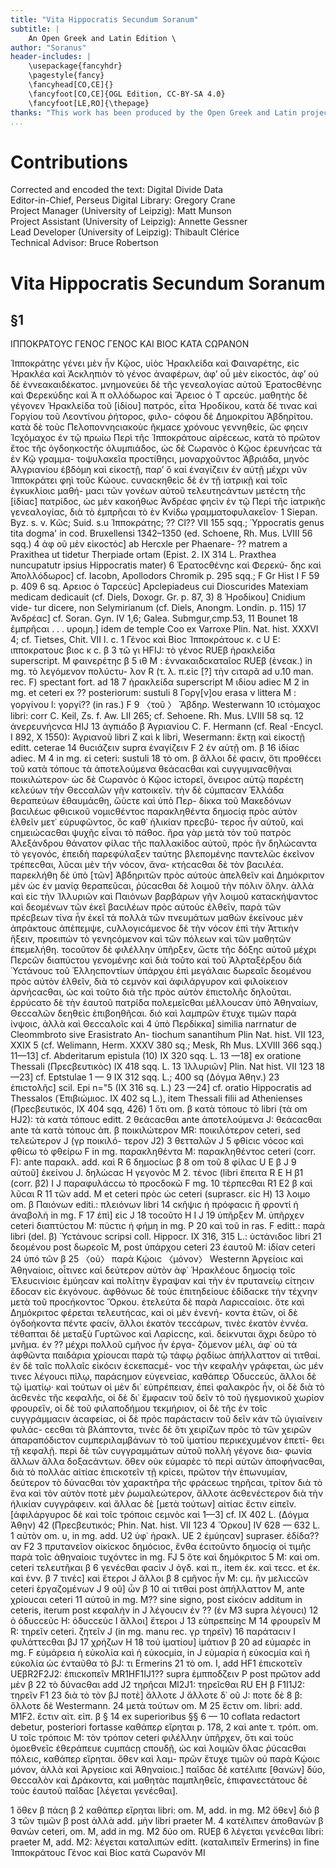 ```yaml
---
title: "Vita Hippocratis Secundum Soranum"
subtitle: |
	An Open Greek and Latin Edition \ 
author: "Soranus"
header-includes: | 
	\usepackage{fancyhdr}
	\pagestyle{fancy}
	\fancyhead[CO,CE]{}
	\fancyfoot[CO,CE]{OGL Edition, CC-BY-SA 4.0}
	\fancyfoot[LE,RO]{\thepage}
thanks: "This work has been produced by the Open Greek and Latin project through the help of volunteers. See contributions for details."
...
```


# Contributions  

Corrected and encoded the text: Digital Divide Data  
 Editor-in-Chief, Perseus Digital Library: Gregory Crane  
 Project Manager (University of Leipzig): Matt Munson  
 Project Assistant (University of Leipzig): Annette Gessner  
 Lead Developer (University of Leipzig): Thibault Clérice  
 Technical Advisor: Bruce Robertson  

# Vita Hippocratis Secundum Soranum  

## §1  

<pb n="175"/>
<head>ΙΠΠΟΚΡΑΤΟΥϹ ΓΕΝΟϹ ΓΕΝΟϹ ΚΑΙ ΒΙΟϹ
ΚΑΤΑ ϹΩΡΑΝΟΝ</head>
<p>Ἱπποκράτηϲ γένει μὲν ἦν Κῷοϲ, υἱὸϲ Ἠρακλείδα καὶ Φαιναρέτηϲ, <lb n="1"/>
εἰϲ Ἠρακλέα καὶ Ἀϲκληπιὸν τὸ γένοϲ ἀναφέρων, ἀφ’ οὖ μὲν εἰκοϲτόϲ,
<lb n="5"/> ἀφ’ οὐ δὲ ἐννεακαιδέκατοϲ. μνημονεύει δὲ τῆϲ γενεαλογίαϲ αὐτοῦ
Ἐρατοϲθἐνηϲ καὶ Φερεκύδηϲ καὶ Ἀ π ολλόδωροϲ καὶ Ἄρειοϲ
ὁ Τ αρϲεύϲ. μαθητὴϲ δὲ γέγονεν Ἡρακλείδα τοῦ [ἰδίου] πατρόϲ, εἶτα <lb n="2"/>
Ἡροδίκου, κατὰ δέ τιναϲ καὶ Γοργίου τοῦ Λεοντίνου ῥήτοροϲ, φιλο-
ϲόφου δὲ Δημοκρίτου Ἀβδηρίτου. κατὰ δὲ τοὺϲ Πελοποννηϲιακοὺϲ <lb n="3"/>
<lb n="10"/> ῆκμαϲε χρόνουϲ γεννηθείϲ, ὥϲ φηϲιν Ἰϲχόμαχοϲ ἐν τῷ πρωίω Περὶ
τῆϲ Ἱπποκράτουϲ αἱρἐϲεωϲ, κατὰ τὸ πρῶτον ἔτοϲ τῆϲ ὀγδοηκοϲτῆϲ
ὀλυμπιάδοϲ, ὡϲ δὲ Ϲωρανὸϲ ὁ Κῷοϲ ἐρευνήϲαϲ τὰ ἐν Κῷ γραμμα-
τοψυλακεῖα προϲτίθηϲι, μοναρχοῦντοϲ Ἀβριάδα, μηνὸϲ Ἀλγριανίου ἑβδόμη
καὶ εἰκοϲτῇ, παρ’ ὄ καὶ ἐναγίζειν ἐν αὐτῇ μέχρι νῦν Ἱπποκράτει φηὶ
<lb n="15"/> τοῦϲ Κώουϲ. ϲυναϲκηθεὶϲ δὲ ἐν τῇ ἰατρικῇ καὶ τοῖϲ ἐγκυκλίοιϲ μαθή- <lb n="4"/>
μαϲι τῶν γονέων αὐτοῦ τελευτηϲάντων μετέϲτη τῆϲ [ἰδίαϲ] πατρίδοϲ,
ὡϲ μὲν κακοήθωϲ Ἀνδρέαϲ φηϲὶν ἐν τῷ Περἱ τῆϲ ἰατρικῆϲ
γενεαλογίαϲ, διὰ τὸ ἐμπρῆϲαι τὸ ἐν Κνίδω γραμματοφυλακεῖον·
<note type="footnote">1 Siepan. Byz. s. v. Κῶϲ; Suid. s.u Ἱπποκράτηϲ; ?? Cl?? VII 155 sqq.;
῾Yppocratis genus tita dogma' in cod. Bruxellensi 1342–1350 (ed. Schoene,
Rh. Mus. LVIII 56 sqq.) 4 ἀφ οῦ μὲν εἰκοϲτόϲ] ab Hercxle per Phaenare-
?? matrem a Praxithea ut tidetur Therpiade ortam (Epist. 2. IX 314 L.
Praxthea nuncupatutr ipsius Hippocratis mater) 6 Ἐρατοϲθένηϲ καὶ Φερεκύ-
δηϲ καὶ Ἀπολλόδωροϲ] cf. Iacobn, Apollodors Chromik p. 295 sqq.; F Gr Hist I
F 59 p. 409 6 sq. Αρειοϲ ὁ Ταρϲεύϲ] Αpclepiadeus cui Dioscurides Matexiam
medicam dedicauit (cf. Diels, Doxogr. Gr. p. 87, 3) 8 Ἡροδίκου] Cnidium vide-
tur dicere, non Selymirianum (cf. Diels, Anongm. Londin. p. 115) 17 Ἀνδρέαϲ]
cf. Soran. Gyn. IV 1,6; Galea. Submgur,cmp.53, 11 Bounet 18 ἐμπρῆϲαι . . .
υρομη.] idem de temple Coo ex Varroxe Plin. Nat. hist. XXXVI 4; cf. Tietses,
Chit. VII l. c.</note>
<note type="footnote">1 Γἐνοϲ καὶ Βίοϲ Ἱπποκράτουϲ κ. c U E: ιπποκρατουϲ βιοϲ κ ϲ. β 3 τῶ
γι HFIJ: τὸ γένοϲ RUEβ ἡρακλείδα superscript. M φαινερέτηϲ β</note>
<note type="footnote">5 ιθ Μ : ἐννακαιδϲκαταῖοϲ RUEβ (ἐνεακ.) in mg. τὸ λεγόμενον πολύϲτυ-
λον R (τ. λ. π.εἰϲ [?] τὴν ϲιταρᾶ ad υ.10 man. rec. F) spectant fort. ad 18
7 ἡρακλείδα superscript M ιδίου adiec Μ 2 in mg. et ceteri ex ?? posteriorum:
sustuli 8 Γοργ[ν]ου erasa ν littera Μ : γοργίνου l: γοργί?? (in ras.) F
9 〈τοῦ 〉 Ἄβδηρ. Westerwann 10 ιϲτόμαχοϲ libri: corr C. Keil, Zs. f. Aw. LII
265; cf. Sehoene. Rh. Mus. LVIII 58 sq. 12 ἀνερευνήϲνϲα HIJ 13 ἀγπιάδο β</note>
<note type="footnote">Ἀγριανίου C. F. Hermann (cf. Real -Encycl. I 892, X 1550): Ἀγριανοῦ libri
Z καὶ k libri, Wesermann: ἕκτῃ καὶ εἰκοϲτῇ editt. ceterae 14 θυϲιάζειν suprα
ἐναγίζειν F 2 ἐν αὐτῇ om. β 16 ἰδίαϲ adiec. M 4 in mg. εἰ ceteri: sustuli</note>
<note type="footnote">18 τὸ om. β</note>

<pb n="176"/>
ἄλλοι δέ φαϲιν, ὅτι προθέϲει τοῦ κατὰ τόπουϲ τὰ ἀποτελούμενα
θεάϲαϲθαι καὶ ϲυγγυμναϲθῆναι ποικιλώτερον· ὡϲ δὲ Ϲωρανὸϲ ὁ Κῷοϲ
ἱϲτορεῖ, ὄνειροϲ αὐτῷ παρέϲτη κελεύων τὴν Θεϲϲαλῶν γῆν κατοικεῖν.
<lb n="5"/> τὴν δὲ ϲύμπαϲαν Ἑλλάδα θεραπεύων ἐθαυμάϲθη, ὥὑϲτε καὶ ὑπὸ Περ-
δίκκα τοῦ Μακεδόνων βαϲιλέωϲ φθιϲικοῦ νομιϲθέντοϲ παρακληθέντα <lb n="5"/>
δημοϲίᾳ πρὸϲ αὐτὸν ἐλθεῖν μετ᾿ εὐρυφῶντοϲ, ὅϲ καθ᾿ ἡλικίαν πρεϲβύ-
τεροϲ ἦν αὐτοῦ, καὶ ϲημειώϲαϲθαι ψυχῆϲ εἶναι τὸ πάθοϲ. ἥρα γὰρ
μετὰ τὸν τοῦ πατρὸϲ Ἀλεξάνδρου θάνατον φίλαϲ τῆϲ παλλακίδοϲ
αὐτοῦ, πρὸϲ ἣν δηλώϲαντα τὸ γεγονόϲ, ἐπειδὴ παρεφύλαξεν ταύτηϲ
βλεπομένηϲ παντελῶϲ ἐκεῖνον τρέπεϲθαι, λῦϲαι μὲν τὴν νόϲον, ἄνα- <lb n="10"/>
<lb n="6"/> κτήϲαϲθαι δὲ τὸν βαϲιλέα. παρεκλήθη δὲ ὑπὸ [τῶν] Ἀβδηριτῶν πρὸϲ
αὐτοὺϲ ἀπελθεῖν καὶ Δημόκριτον μὲν ὡϲ ἐν μανίᾳ θεραπεῦϲαι, ῥύϲαϲθαι
<lb n="7"/> δὲ λοιμοῦ τὴν πόλιν ὅλην. ἀλλὰ καὶ εἰϲ τὴν Ἰλλυριῶν καὶ Παιόνων
βαρβάρων γῆν λοιμοῦ καταϲκήψαντοϲ καὶ δεομένων τῶν ἐκεῖ βαϲιλέων
πρὸϲ αὐτοὺϲ ἐλθεῖν, παρὰ τῶν πρέϲβεων τίνα ἦν ἐκεῖ τὰ πολλὰ τῶν <lb n="15"/>
πνευμάτων μαθὼν ἐκείνουϲ μὲν ἀπράκτουϲ ἀπέπεμψε, ϲυλλογιϲάμενοϲ
δὲ τὴν νόϲον ἐπὶ τὴν Ἀττικὴν ἥξειν, προειπών τὸ γενηϲόμενον καὶ
<lb n="8"/> τῶν πόλεων καὶ τῶν μαθητῶν ἐπεμελήθη. τοϲοῦτον δὲ φιλέλλην
ὑπῆρξεν, ὥϲτε τῆϲ δόξηϲ αὐτοῦ μέχρι Περϲῶν διαπύϲτου γενομένηϲ
καὶ διὰ τοῦτο καὶ τοῦ Ἀλρταξέρξου διὰ Ὑϲτάνουϲ τοῦ Ἐλληϲποντίων <lb n="20"/>
ὑπάρχου ἐπὶ μεγάλαιϲ δωρεαῖϲ δεομένου πρὸϲ αὐτὸν ἐλθεῖν, διὰ τὸ
ϲεμνὸν καὶ ἀφιλάργυρον καὶ φιλοίκειον ἀρνήϲαϲθαι, ὡϲ καὶ τοῦτο διὰ
<lb n="9"/> τῆϲ πρὸϲ αὐτὸν ἐπιϲτολῆϲ δηλοῦται. ἐρρύϲατο δὲ τὴν ἑαυτοῦ πατρίδα
πολεμεῖϲθαι μέλλουϲαν ὑπὸ Ἀθηναίων, Θεϲϲαλῶν δεηθεὶϲ ἐπιβοηθῆϲαι.
<lb n="10"/> διὸ καὶ λαμπρῶν ἔτυχε τιμῶν παρὰ ἰνψοιϲ, ἀλλὰ καὶ Θεϲϲαλοῖϲ καὶ <lb n="25"/>
<note type="footnote">4 ὑπὸ Περδίκκα] similia narrnatur de Cleommbroto sive Erasistrato An-
tiochum sanantihum Plin Nat. hist. VII 123, XXIX 5 (cf. Welimann, Herm.
XXXV 380 sq.; Mesk, Rh Mus. LXVIII 366 sqq.) 11—13] cf. Abderitarum
epistula (10) IX 320 sqq. L. 13 —18] ex oratione Thessali (Πρεϲβευτικὸϲ)
IX 418 sqq. L. 13 Ἰλλυριῶν] Plin. Nat hist. VII 123 18 —23] cf. Eptstulae
1 — 9 IX 312 sqq. L.; 400 sq (Δόγμα Ἀθην.) 23 ἐπιϲτολῆϲ] scil. Epi n="5
(IX 316 sq. L.) 23 —24] cf. oratio Hippocratis ad Thessalos (Ἐπιβιώμιοϲ.
IX 402 sq L.), item Thessali filii ad Athenienses (Πρεϲβευτικόϲ, IX 404 sqq, 426)</note>
<note type="footnote">1 ὅτι om. β κατὰ τόπουϲ τὸ libri (τὰ om HJ2): τὰ κατὰ τόπουϲ
editt. 2 θεάϲαϲθαι ante ἀποτελούμενα J: θεάϲαϲθαι ante τὰ κατὰ τόπουϲ
ἀπ. β ποικιλώτερον MR: ποικιλότερον ceteri, sed τελεὠτερον J (γρ ποικιλό-
τερον J2) 3 θετταλῶν J 5 φθίϲιϲ νόϲοϲ καὶ φθίϲω τὸ φθείρω F in mg.</note>
<note type="footnote">παρακληθέντα M: παρακληθέντοϲ ceteri (corr. F): ante παρακλ. add. καὶ R</note>
<note type="footnote">6 δημοϲίωϲ β 8 om τοῦ 8 φίλαϲ U E β J 9 αὐτοῦ] ἐκείνου J.</note>
<note type="footnote">δηλώϲαϲ H γεγονὸϲ M 2. τένοϲ (libri ἔπειτα R E H β1 (corr. β2) I J
παραφυλάϲϲω τὸ προϲδοκῶ F mg. 10 τέρπεϲθαι R1 E2 β καὶ λῦϲαι R
11 τῶν add. M et ceteri πρὸϲ ὡϲ ceteri (suprascr. εἰϲ Η) 13 λοιμο
om. β Παιόνων editi.: πλειόνων libri 14 ϲκῆψιϲ ἡ πρόφαϲιϲ ἢ φροντί
ἡ ἀναβολή in mg. F 17 ἐπὶ] εἰϲ J 18 τοϲοῦτο H I J 19 ὑπῆρξεν M.
ὑπῆρχεν ceteri διαπτὐϲτου M: πύϲτιϲ ἡ φήμη in mg. P 20 καὶ τοῦ in ras. F
editt.: παρὰ libri (del. β) Ὑϲτἀνουϲ scripsi coll. Hippocr. IX 316, 315 L.:
ὑϲτάνιδοϲ libri 21 δεομένου post δωρεοῖϲ M, post ὑπάρχου ceteri 23 ἑαυτοῦ
M: ἰδίαν ceteri 24 ὑπό τῶν β 25 〈οὐ〉 παρὰ Κῴοιϲ 〈μόνον〉 Westernn</note>

<pb n="177"/>
Ἀργείοιϲ καὶ Ἀθηναίοιϲ, οἷτινεϲ καὶ δεύτερον αὐτὸν ἀφ᾿ Ἡρακλέουϲ
δημοϲίᾳ τοῖϲ Ἐλευϲινίοιϲ ἐμύηϲαν καὶ πολίτην ἔγραψαν καὶ τὴν ἐν
πρυτανείῳ ϲίτηϲιν ἔδοϲαν εἰϲ ἐκγόνουϲ. ἀφθόνωϲ δὲ τοὺϲ ἐπιτηδείουϲ
ἐδίδαϲκε τὴν τέχνην μετὰ τοῦ προϲήκοντοϲ Ὅρκου. ἐτελεύτα δὲ παρὰ <lb n="11."/>
<lb n="5"/> Λαριϲϲαίοιϲ. ὅτε καὶ Δημόκριτοϲ φέρεται τελευτήϲαϲ, καὶ οἱ μὲν ἐνενή-
κοντα ἐτῶν, οἱ δὲ ὀγδοήκοντα πέντε φαϲίν, ἄλλοι ἑκατὸν τεϲϲάρων,
τινὲϲ ἑκατὸν ἐννέα. τέθαπται δὲ μεταξὺ Γυρτῶνοϲ καὶ Λαρίϲϲηϲ, καὶ.
δείκνυται ἄχρι δεῦρο τὸ μνῆμα. ἐν ?? μέχρι πολλοῦ ϲμῆνοϲ ἦν ἐργα-
ζόμενον μέλι, ἀφ᾿ οὐ τὰ ἀφθῶντα παιδάρια χρίουϲαι παρὰ τῷ τάφῳ
<lb n="10"/> ῥᾳδίωϲ ἀπήλλαττον αἱ τιτθαί. ἐν δὲ ταῖϲ πολλαῖϲ εἰκόϲιν ἐϲκεπαϲμέ- <lb n="12"/>
νοϲ τὴν κεφαλὴν γράφεται, ὡϲ μέν τινεϲ λέγουϲι πίλῳ, παράϲημον
εὐγενείαϲ, καθάπερ Ὁδυϲϲεύϲ, ἄλλοι δὲ τῷ ἱματίῳ· καὶ τούτων οἱ μὲν
δι᾿ εὐπρέπειαν, ἐπεὶ φαλακρὸϲ ἦν, οἱ δὲ διὰ τὸ ἀϲθενὲϲ τῆϲ κεφαλῆϲ,
οἱ δὲ δι᾿ ἔμφαϲιν τοῦ δεῖν τὸ τοῦ ἡγεμονικοῦ χωρίον φρουρεῖν, οἱ
<lb n="15"/> δὲ τοῦ φιλαποδήμου τεκμήριον, οἱ δὲ τῆϲ ἐν τοῖϲ ϲυγγράμμαϲιν
ἀϲαφείαϲ, οἱ δὲ πρὸϲ παράϲταϲιν τοῦ δεῖν κἀν τῶ ὑγιαίνειν φυλάϲ-
ϲεϲθαι τὰ βλάπτοντα, τινὲϲ δὲ ὅτι χειρίζων πρὸϲ τὸ τῶν χειρῶν
ἀπαραπόδιϲτον ϲυμπεριλαμβάνων τὸ τοῦ ἱματίου περικεχυμένον ἐπετί-
θει τῇ κεφαλῇ. περὶ δὲ τῶν ϲυγγραμμάτων αὐτοῦ πολλὴ γέγονε δια- <lb n="13"/>
<lb n="20"/> φωνία ἄλλων ἄλλα δοξαϲάντων. ὅθεν οὐκ εὐμαρὲϲ τὸ περὶ αὐτῶν
ἀποφήναϲθαι, διὰ τὸ πολλὰϲ αἰτίαϲ ἐπιϲκοτεῖν τῇ κρίϲει, πρῶτον τὴν
ἐπωνυμίαν, δεύτερον τὸ δύναϲθαι τὸν χαρακτῆρα τῆϲ φράϲεωϲ τηρῆϲαι,
τρίτον διὰ τὸ ἕνα καὶ τὸν αὐτὸν ποτὲ μὲν ῥωμαλεώτερον, ἄλλοτε
ἀϲθενέϲτερον διὰ τὴν ἡλικίαν ϲυγγράφειν. καὶ ἄλλαϲ δὲ [μετὰ τούτων]
<lb n="25"/> αἰτίαϲ ἔϲτιν εἰπεῖν. [ἀφιλάργυροϲ δὲ καὶ τοῖϲ τρόποιϲ ϲεμνὸϲ καὶ <lb n="14"/>
<note type="footnote">1—3] cf. IX 402 L. (Δόγμα Ἀθην) 42 (Πρεϲβευτικόϲ; Phin. Nat. hist.
VII 123 4 Ὅρκου] IV 628 — 632 L.</note>
<note type="footnote">1 αὐτὸν om. υ, in mg. add. U2 ὑφ᾿ ἡρακλ. UE 2 ἐμύηϲαν]
supraser. ἐδίδα??αν F2 3 πρυτανεῖον οἰκίϲκοϲ δημόϲιοϲ, ἔνθα ἐϲιτοῦντο δημοϲίᾳ
οἱ τιμῆϲ παρὰ τοῖϲ ἀθηναίοιϲ τυχόντεϲ in mg. FJ 5 ὅτε καὶ δημόκριτοϲ 5 M:
καὶ om. ceteri τελευτῆκαι β 6 γενέϲθαι φαϲὶν J ὁγδ. καὶ π., item ἑκ.
καὶ τεϲϲ. et ἐκ. καὶ ἐνν. β 7 τινἑϲ] καὶ ἕτεροι J ἄλλοι β 8 ϲμῆνοϲ ἦν Μ:
ϲμ. ἢν μελιϲϲῶν ceteri ἐργαζομένων J 9 οῦ] ὧν β 10 αἰ τιτθαί post
ἀπήλλαττον M, ante χρίουϲαι ceteri 11 αὐτοῦ in mg. M?? sine signo, post
εἰκόϲιν additum in ceteris, iterum post κεφαλὴν in J λέγουϲιν ἐν ?? (ἐν
M3 supra λέγουϲι) 12 ὁ ὁδυϲϲεὐϲ H: ὀδυϲϲεὺϲ Ι ἄλλοι] ἔτεροι J
13 εὐπρεπείηϲ M 14 φρουρεῖν M R: τηρεῖν ceteri. ζητεῖν J (in mg. manu rec.
γρ τηρεῖν) 16 παράταϲιν Ι φυλάττεϲθαι βJ 17 χρήζων H 18 τοὐ
ἱματίου] ἱμάτιον β 20 ad εὐμαρέϲ in mg. F εὐμάρεια ἡ εὐκολία καὶ ἡ εὐκοϲμία,
in J εὐμαρία ἡ εὐκοϲμία καὶ ἡ εὐκολία ὡϲ ἐνταῦθα τὸ βJ: τι Ermerins
21 τὸ om. Ι, add HF1 ἐπιϲκοτεῖν UEβR2F2J2: ἐπιϲκοπεῖν MR1HF1IJ1??
supra ἐμπποδζειν P post πρῶτον add μὲν β 22 τὸ δύναϲθαι add J2
τηρῆϲαι Ml2J1: τηρεῖϲθαι RU EH β F1I1J2: τηρεῖν F1 23 διὰ τὸ τὸν βJ</note>
<note type="footnote">ποτὲ] ἄλλοτε J ἄλλοτε δ᾿ οῦ J: ποτε δὲ 8 β: ὅλλοτε δὲ Westermann.
24 μετὰ τούτων om. M 25 ἔϲτιν om. libri: add. M1F2. ἔϲτιν αἰτ. εἰπ. β</note>
<note type="footnote">§ 14 ex superioribus §§ 6 — 10 coflata redactort debetur, posteriori
fortasse καθάπερ εἴρηται p. 178, 2 καὶ ante τ. τρόπ. om. U τοῖϲ τρόποιϲ M:
τὸν τρόπον ceteri</note>

<pb n="178"/>
φιλέλλην ὑπῆρχεν, ὅτι καὶ τοὺϲ ὁμοεθνεῖϲ ἐθεράπευε ϲυμπάϲῃ ϲπουδῇ,
ὡϲ καὶ λοιμῶν ὅλαϲ ῥύϲαϲθαι πόλειϲ, καθάπερ εἴρηται. ὅθεν καὶ λαμ-
πρῶν ἔτυχε τιμῶν οὐ παρὰ Κῴοιϲ μόνον, ἀλλὰ καὶ Ἀργείοιϲ καὶ
<lb n="15"/> Ἀθηναίοιϲ.] παῖδαϲ δὲ κατέλιπε [θανὼν] δύο, Θεϲϲαλὸν καὶ Δράκοντα,
καὶ μαθητὰϲ παμπληθεῖϲ, ἐπιφανεϲτάτουϲ δὲ τοὺϲ ἑαυτοῦ παῖδαϲ <lb n="5"/>
[λέγεται γενέϲθαι].</p>
<note type="footnote">1 ὅθεν β πάϲη β 2 καθάπερ εἴρηται libri: om. M, add. in mg. M2</note>
<note type="footnote">ὅθεν] διὸ β 3 τῶν τιμῶν β post ἀλλὰ add. μὴν libri praeter M.
4 κατέλιπεν ἀποθανὼν β θανὼν ceteri, om. M, add in mg. M2 δύο om.
RUEβ 6 λέγεται γενέϲθαι libri: praeter M, add. M2: λέγεται καταλιπών editt.
(καταλιπεῖν Ermerins) in fine Ἱπποκράτουϲ Γένοϲ καὶ Βίοϲ κατὰ Ϲωρανόν MI</note>  

